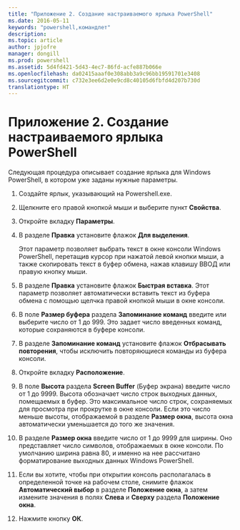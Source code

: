```yaml
---
title: "Приложение 2. Создание настраиваемого ярлыка PowerShell"
ms.date: 2016-05-11
keywords: "powershell,командлет"
description: 
ms.topic: article
author: jpjofre
manager: dongill
ms.prod: powershell
ms.assetid: 5d4fd421-5d43-4ec7-86fd-acfe887b066e
ms.openlocfilehash: da02415aaaf0e308abb3a9c96bb19591701e3408
ms.sourcegitcommit: c732e3ee6d2e0e9cd8c40105d6fbfd4d207b730d
translationtype: HT
---
```

# <a name="appendix-2---creating-a-custom-powershell-shortcut"></a>Приложение 2. Создание настраиваемого ярлыка PowerShell
Следующая процедура описывает создание ярлыка для Windows PowerShell, в котором уже заданы нужные параметры.

1.  Создайте ярлык, указывающий на Powershell.exe.

2.  Щелкните его правой кнопкой мыши и выберите пункт **Свойства**.

3.  Откройте вкладку **Параметры**.

4.  В разделе **Правка** установите флажок **Для выделения**.

    Этот параметр позволяет выбрать текст в окне консоли Windows PowerShell, перетащив курсор при нажатой левой кнопки мыши, а также скопировать текст в буфер обмена, нажав клавишу ВВОД или правую кнопку мыши.

5.  В разделе **Правка** установите флажок **Быстрая вставка**. Этот параметр позволяет автоматически вставить текст из буфера обмена с помощью щелчка правой кнопкой мыши в окне консоли.

6.  В поле **Размер буфера** раздела **Запоминание команд** введите или выберите число от 1 до 999. Это задает число введенных команд, которые сохраняются в буфере консоли.

7.  В разделе **Запоминание команд** установите флажок **Отбрасывать повторения**, чтобы исключить повторяющиеся команды из буфера консоли.

8.  Откройте вкладку **Расположение**.

9. В поле **Высота** раздела **Screen Buffer** (Буфер экрана) введите число от 1 до 9999. Высота обозначает число строк выходных данных, помещаемых в буфер. Это максимальное число строк, сохраняемых для просмотра при прокрутке в окне консоли. Если это число меньше высоты, отображаемой в разделе **Размер окна**, высота окна автоматически уменьшается до того же значения.

10. В разделе **Размер окна** введите число от 1 до 9999 для ширины. Оно представляет число символов, отображаемых в окне консоли. По умолчанию ширина равна 80, и именно на нее рассчитано форматирование выходных данных Windows PowerShell.

11. Если вы хотите, чтобы при открытии консоль располагалась в определенной точке на рабочем столе, снимите флажок **Автоматический выбор** в разделе **Положение окна**, а затем измените значения в полях **Слева** и **Сверху** раздела **Положение окна**.

12. Нажмите кнопку **ОК**.

